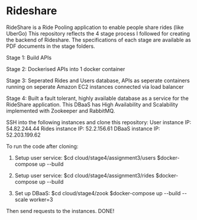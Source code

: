 # Rideshare

RideShare is a Ride Pooling application to enable people share rides (like UberGo)
This repository reflects the 4 stage process I followed for creating the backend of Rideshare.
The specifications of each stage are available as PDF documents in the stage folders.

Stage 1: Build APIs

Stage 2: Dockerised APIs into 1 docker container 

Stage 3: Seperated Rides and Users database, APIs as seperate containers running on seperate Amazon EC2 instances connected via load balancer

Stage 4: Built a fault tolerant, highly available database as a service for the RideShare application. This DBaaS has High Availability and Scalability implemented with Zookeeper and RabbitMQ.

SSH into the following instances and clone this repository:
User instance IP: 54.82.244.44
Rides instance IP: 52.2.156.61
DBaaS instance IP: 52.203.199.62

To run the code after cloning:

1. Setup user service:
$cd cloud/stage4/assignment3/users
$docker-compose up --build

2. Setup user service:
$cd cloud/stage4/assignment3/rides
$docker-compose up --build

3. Set up DBaaS:
$cd cloud/stage4/zook
$docker-compose up --build --scale worker=3

Then send requests to the instances.
DONE!



